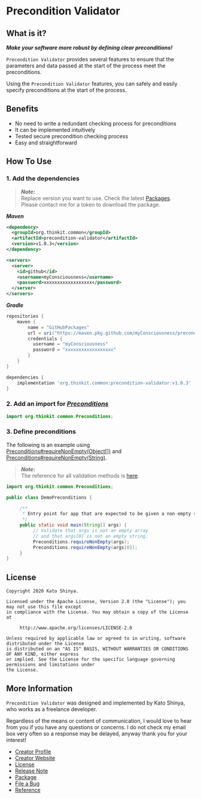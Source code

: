 # Precondition Validator

## What is it?

**_Make your software more robust by defining clear preconditions!_**

`Precondition Validator` provides several features to ensure that the parameters and data passed at the start of the process meet the preconditions.

Using the `Precondition Validator` features, you can safely and easily specify preconditions at the start of the process.

## Benefits

- No need to write a redundant checking process for preconditions
- It can be implemented intuitively
- Tested secure precondition checking process
- Easy and straightforward

## How To Use

### 1. Add the dependencies

> **_Note:_**<br>
> Replace version you want to use. Check the latest [Packages](https://github.com/myConsciousness/precondition-validator/packages).<br>
> Please contact me for a token to download the package.

**_Maven_**

```xml
<dependency>
  <groupId>org.thinkit.common</groupId>
  <artifactId>precondition-validator</artifactId>
  <version>v1.0.3</version>
</dependency>

<servers>
  <server>
    <id>github</id>
    <username>myConsciousness</username>
    <password>xxxxxxxxxxxxxxxxxx</password>
  </server>
</servers>
```

**_Gradle_**

```gradle
repositories {
    maven {
        name = "GitHubPackages"
        url = uri("https://maven.pkg.github.com/myConsciousness/precondition-validator")
        credentials {
          username = "myConsciousness"
          password = "xxxxxxxxxxxxxxxxxx"
        }
    }
}

dependencies {
    implementation 'org.thinkit.common:precondition-validator:v1.0.3'
}
```

### 2. Add an import for [**_Preconditions_**](https://github.com/myConsciousness/precondition-validator/blob/master/src/main/java/org/thinkit/common/Preconditions.java)

```java
import org.thinkit.common.Preconditions;
```

### 3. Define preconditions

The following is an example using [Preconditions#requireNonEmpty(Object[])](<https://myconsciousness.github.io/precondition-validator/org/thinkit/common/Preconditions.html#requireNonEmpty(java.lang.Object[])>) and [Preconditions#requireNonEmpty(String)](<https://myconsciousness.github.io/precondition-validator/org/thinkit/common/Preconditions.html#requireNonEmpty(java.lang.String)>).

> **_Note:_**</br>
> The reference for all validation methods is [here](https://myconsciousness.github.io/precondition-validator/org/thinkit/common/Preconditions.html).

```java
import org.thinkit.common.Preconditions;

public class DemoPreconditions {

     /**
      * Entry point for app that are expected to be given a non-empty string...
      */
     public static void main(String[] args) {
          // Validate that args is not an empty array
          // and that args[0] is not an empty string.
          Preconditions.requireNonEmpty(args);
          Preconditions.requireNonEmpty(args[0]);
     }
}
```

## License

```
Copyright 2020 Kato Shinya.

Licensed under the Apache License, Version 2.0 (the "License"); you may not use this file except
in compliance with the License. You may obtain a copy of the License at

     http://www.apache.org/licenses/LICENSE-2.0

Unless required by applicable law or agreed to in writing, software distributed under the License
is distributed on an "AS IS" BASIS, WITHOUT WARRANTIES OR CONDITIONS OF ANY KIND, either express
or implied. See the License for the specific language governing permissions and limitations under
the License.
```

## More Information

`Precondition Validator` was designed and implemented by Kato Shinya, who works as a freelance developer.

Regardless of the means or content of communication, I would love to hear from you if you have any questions or concerns. I do not check my email box very often so a response may be delayed, anyway thank you for your interest!

- [Creator Profile](https://github.com/myConsciousness)
- [Creator Website](https://myconsciousness.github.io/)
- [License](https://github.com/myConsciousness/precondition-validator/blob/master/LICENSE)
- [Release Note](https://github.com/myConsciousness/precondition-validator/releases)
- [Package](https://github.com/myConsciousness/precondition-validator/packages)
- [File a Bug](https://github.com/myConsciousness/precondition-validator/issues)
- [Reference](https://myconsciousness.github.io/precondition-validator/org/thinkit/common/Preconditions.html)
